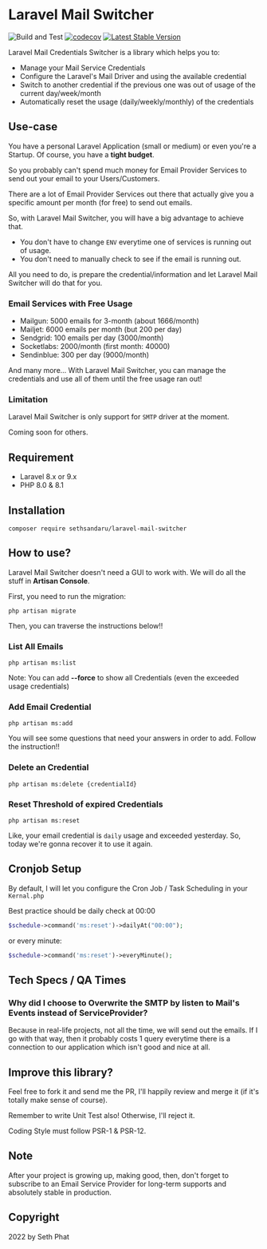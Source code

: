 # Laravel Mail Switcher
![Build and Test](https://github.com/sethsandaru/laravel-mail-switcher/actions/workflows/build.yaml/badge.svg)
[![codecov](https://codecov.io/gh/sethsandaru/laravel-mail-switcher/branch/master/graph/badge.svg?token=S1GSHCQB55)](https://codecov.io/gh/sethsandaru/laravel-mail-switcher)
[![Latest Stable Version](https://poser.pugx.org/sethsandaru/laravel-mail-switcher/v)](//packagist.org/packages/sethsandaru/laravel-mail-switcher)

Laravel Mail Credentials Switcher is a library which helps you to:

- Manage your Mail Service Credentials
- Configure the Laravel's Mail Driver and using the available credential
- Switch to another credential if the previous one was out of usage of the current day/week/month
- Automatically reset the usage (daily/weekly/monthly) of the credentials

## Use-case

You have a personal Laravel Application (small or medium) or even you're a Startup. Of course, you have a **tight budget**.

So you probably can't spend much money for Email Provider Services to send out your email to your Users/Customers.

There are a lot of Email Provider Services out there that actually give you a specific amount per month (for free) to send out emails.

So, with Laravel Mail Switcher, you will have a big advantage to achieve that.

- You don't have to change `ENV` everytime one of services is running out of usage.
- You don't need to manually check to see if the email is running out.

All you need to do, is prepare the credential/information and let Laravel Mail Switcher will do that for you.

### Email Services with Free Usage
- Mailgun: 5000 emails for 3-month (about 1666/month)
- Mailjet: 6000 emails per month (but 200 per day)
- Sendgrid: 100 emails per day (3000/month)
- Socketlabs: 2000/month (first month: 40000)
- Sendinblue: 300 per day (9000/month)

And many more... With Laravel Mail Switcher, you can manage the credentials and use all of them until the free usage ran out!

### Limitation

Laravel Mail Switcher is only support for `SMTP` driver at the moment.

Coming soon for others.

## Requirement
- Laravel 8.x or 9.x
- PHP 8.0 & 8.1

## Installation
```
composer require sethsandaru/laravel-mail-switcher
```

## How to use?
Laravel Mail Switcher doesn't need a GUI to work with. We will do all the stuff in **Artisan Console**.

First, you need to run the migration:

```
php artisan migrate
```

Then, you can traverse the instructions below!!

### List All Emails
```
php artisan ms:list
```

Note: You can add **--force** to show all Credentials (even the exceeded usage credentials)

### Add Email Credential
```
php artisan ms:add
```

You will see some questions that need your answers in order to add. Follow the instruction!!

### Delete an Credential
```
php artisan ms:delete {credentialId}
```

### Reset Threshold of expired Credentials
```
php artisan ms:reset
```

Like, your email credential is `daily` usage and exceeded yesterday. So, today we're gonna recover it to use it again.

## Cronjob Setup
By default, I will let you configure the Cron Job / Task Scheduling in your `Kernal.php`

Best practice should be daily check at 00:00

```php
$schedule->command('ms:reset')->dailyAt("00:00");
```

or every minute:

```php
$schedule->command('ms:reset')->everyMinute();
```

## Tech Specs / QA Times

### Why did I choose to Overwrite the SMTP by listen to Mail's Events instead of ServiceProvider?
Because in real-life projects, not all the time, we will send out the emails. If I go with that way, then it probably costs 1 query everytime 
there is a connection to our application which isn't good and nice at all.


## Improve this library?

Feel free to fork it and send me the PR, I'll happily review and merge it (if it's totally make sense of course).

Remember to write Unit Test also! Otherwise, I'll reject it.

Coding Style must follow PSR-1 & PSR-12.

## Note
After your project is growing up, making good, then, don't forget to subscribe to an Email Service Provider for long-term supports and absolutely stable in production.

## Copyright
2022 by Seth Phat

